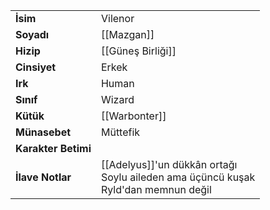 |  |  |  
|---|---|  
| **İsim** | Vilenor|  
| **Soyadı** | [[Mazgan]]|  
| **Hizip** | [[Güneş Birliği]]|  
| **Cinsiyet** | Erkek|  
| **Irk** | Human|  
| **Sınıf** | Wizard|  
| **Kütük** | [[Warbonter]]|  
| **Münasebet** | Müttefik|  
| **Karakter Betimi** | |  
| **İlave Notlar** | [[Adelyus]]'un dükkân ortağı<br>Soylu aileden ama üçüncü kuşak<br>Ryld'dan memnun değil|  
